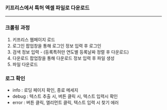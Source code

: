 ### 키프리스에서 특허 엑셀 파일로 다운로드
---
### 크롤링 과정
1. 키프리스 웹페이지 로드
2. 로그인 팝업창을 통해 로그인 정보 입력 후 로그인
3. 검색 정보 입력 - (등록특허만 연도별 등록날짜 정렬 후 다운로드)
4. 다운로드 팝업창을 통해 다운로드 정보 입력 후 파일 생성
5. 파일 다운로드

### 로그 확인
* info : 로딩 페이지 확인, 종료 메세지
* debug : 텍스트 추출 시, 버튼 클릭 시, 텍스트 입력시 확인
* error : 버튼 클릭, 엘리먼트 클릭, 텍스트 입력 시 찾기 에러
